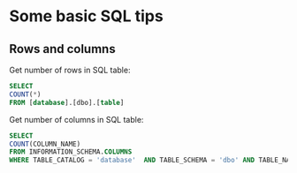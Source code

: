 # Some basic SQL tips

## Rows and columns

Get number of rows in SQL table:

```SQL
SELECT
COUNT(*)
FROM [database].[dbo].[table]
```

Get number of columns in SQL table:

```SQL
SELECT
COUNT(COLUMN_NAME)
FROM INFORMATION_SCHEMA.COLUMNS
WHERE TABLE_CATALOG = 'database'  AND TABLE_SCHEMA = 'dbo' AND TABLE_NAME = 'table'
```
